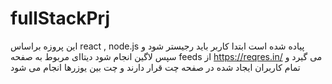 # fullStackPrj
این پروزه براساس react , node.js پیاده شده است ابتدا کاربر باید رجیستر شود و سپس لاگین انجام شود 
دیتاای مربوط به صفحه feeds از https://reqres.in/ می گیرد و تمام کاربران ایجاد شده در صفحه چت قرار دارند و چت بین یوزرها انجام می شود
